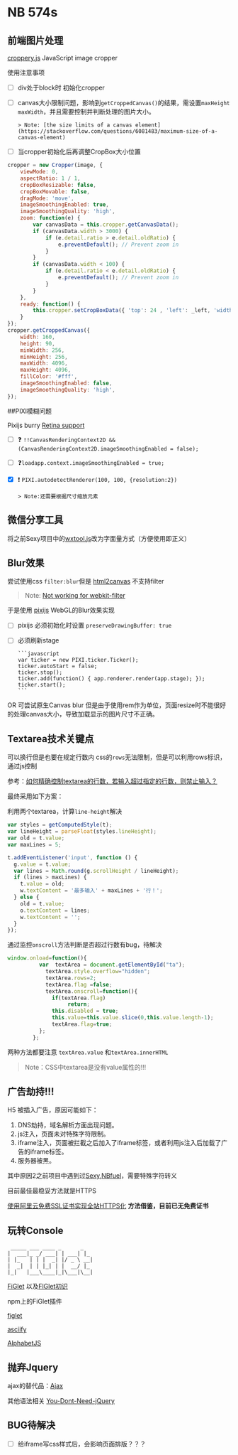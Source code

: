 # NB 574s

## 前端图片处理

[croppery.js](https://github.com/fengyuanchen/cropperjs) JavaScript image cropper

使用注意事项

- [ ] div处于block时 初始化cropper

- [ ] canvas大小限制问题，影响到`getCroppedCanvas()`的结果，需设置`maxHeight` `maxWidth`，并且需要控制并判断处理的图片大小。

      > Note: [the size limits of a canvas element](https://stackoverflow.com/questions/6081483/maximum-size-of-a-canvas-element)

- [ ] 当cropper初始化后再调整CropBox大小位置

```javascript
cropper = new Cropper(image, {
    viewMode: 0,
    aspectRatio: 1 / 1,
    cropBoxResizable: false,
    cropBoxMovable: false,
    dragMode: 'move',
    imageSmoothingEnabled: true,
    imageSmoothingQuality: 'high',
    zoom: function(e) {
        var canvasData = this.cropper.getCanvasData();
        if (canvasData.width > 3000) {
            if (e.detail.ratio > e.detail.oldRatio) {
                e.preventDefault(); // Prevent zoom in
            }
        }
        if (canvasData.width < 100) {
            if (e.detail.ratio < e.detail.oldRatio) {
                e.preventDefault(); // Prevent zoom in
            }
        }
    },
    ready: function() {
        this.cropper.setCropBoxData({ 'top': 24 , 'left': _left, 'width': 100, 'height': 200 });
    }
});
cropper.getCroppedCanvas({
    width: 160,
    height: 90,
    minWidth: 256,
    minHeight: 256,
    maxWidth: 4096, 
    maxHeight: 4096,
    fillColor: '#fff',
    imageSmoothingEnabled: false,
    imageSmoothingQuality: 'high',
});
```



##PIXI模糊问题

Pixijs burry [Retina support](https://github.com/pixijs/pixi.js/issues/621)

- [ ] :question: `!!CanvasRenderingContext2D && (CanvasRenderingContext2D.imageSmoothingEnabled = false);`

- [ ] :question:`loadapp.context.imageSmoothingEnabled = true;`

- [x] :heavy_exclamation_mark:  `PIXI.autodetectRenderer(100, 100, {resolution:2})` 

      > Note:还需要根据尺寸缩放元素




## 微信分享工具

将之前Sexy项目中的[wxtool.js](https://github.com/Sanchez3/MyProject/blob/master/Sexy/wxtool.js)改为字面量方式（方便使用即正义）



## Blur效果

尝试使用css `filter:blur`但是 [html2canvas](http://html2canvas.hertzen.com/) 不支持filter

> Note: [Not working for webkit-filter](https://github.com/niklasvh/html2canvas/issues/493)

于是使用 [pixijs](http://www.pixijs.com/) WebGL的Blur效果实现

- [ ] pixijs 必须初始化时设置 `preserveDrawingBuffer: true`

- [ ] 必须刷新stage

      ```javascript
      var ticker = new PIXI.ticker.Ticker();
      ticker.autoStart = false;
      ticker.stop();
      ticker.add(function() { app.renderer.render(app.stage); });
      ticker.start();
      ```

OR 可尝试原生Canvas blur 但是由于使用rem作为单位，页面resize时不能很好的处理canvas大小，导致加载显示的图片尺寸不正确。



## Textarea技术关键点

可以换行但是也要在规定行数内 css的`rows`无法限制，但是可以利用rows标识，通过js控制

参考：[如何精确控制textarea的行数，若输入超过指定的行数，则禁止输入？](https://www.zhihu.com/question/41044053)

最终采用如下方案：

利用两个textarea，计算`line-height`解决

```javascript
var styles = getComputedStyle(t);
var lineHeight = parseFloat(styles.lineHeight);
var old = t.value;
var maxLines = 5;

t.addEventListener('input', function () {
  g.value = t.value;
  var lines = Math.round(g.scrollHeight / lineHeight);
  if (lines > maxLines) {
    t.value = old;
    w.textContent = '最多输入' + maxLines + '行！';
  } else {
    old = t.value;
    o.textContent = lines;
    w.textContent = '';
  }
});
```



通过监控`onscroll`方法判断是否超过行数有bug，待解决

```javascript
window.onload=function(){
          var  textArea = document.getElementById("ta");
            textArea.style.overflow="hidden";
            textArea.rows=2;
            textArea.flag =false;
            textArea.onscroll=function(){
              if(textArea.flag)
                   return;
              this.disabled = true;
              this.value=this.value.slice(0,this.value.length-1);
              textArea.flag=true;
          };
        };
```

两种方法都要注意 `textArea.value` 和`textArea.innerHTML`

> Note：CSS中textarea是没有value属性的!!!



## 广告劫持!!!

H5 被插入广告，原因可能如下：

1. DNS劫持，域名解析方面出现问题。
2. js注入，页面未对特殊字符限制。
3. iframe注入，页面被拦截之后加入了iframe标签，或者利用js注入后加载了广告的iframe标签。
4. 服务器被黑。

其中原因2之前项目中遇到过[Sexy](https://github.com/Sanchez3/MyProject/tree/master/Sexy),[NBfuel](https://github.com/Sanchez3/MyProject/tree/master/NBfuel)，需要特殊字符转义

目前最佳最稳妥方法就是HTTPS

[使用阿里云免费SSL证书实现全站HTTPS化](https://weiya.me/item/66.html) **方法借鉴，目前已无免费证书**



## 玩转Console

```
 _____ ___ ____ _      _   
|  ___|_ _/ ___| | ___| |_ 
| |_   | | |  _| |/ _ \ __|
|  _|  | | |_| | |  __/ |_ 
|_|   |___\____|_|\___|\__|
```

[FiGlet](http://www.figlet.org/)  以及[FlGlet初识](https://aotu.io/notes/2016/11/22/figlet/)

npm上的FiGlet插件

[figlet](https://www.npmjs.com/package/figlet)

[asciify](https://www.npmjs.com/package/asciify) 

[AlphabetJS](https://github.com/starkwang/alphabetJS)



## 抛弃Jquery 

ajax的替代品：[Ajax](https://github.com/fdaciuk/ajax)

其他语法相关 [You-Dont-Need-jQuery](https://github.com/nefe/You-Dont-Need-jQuery)



## BUG待解决

- [ ] 给iframe写css样式后，会影响页面排版？？？


